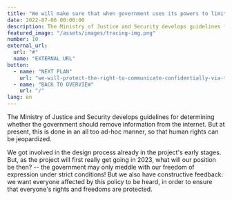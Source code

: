 ```yaml
---
title: "We will make sure that when government uses its powers to limit freedom of expression, it does so responsibly "
date: 2022-07-06 00:00:00
description: The Ministry of Justice and Security develops guidelines for determining whether the government should remove information from the internet.
featured_image: "/assets/images/tracing-img.png"
number: 10
external_url:
  url: "#"
  name: "EXTERNAL URL"
button:
  - name: "NEXT PLAN"
    url: "we-will-protect-the-right-to-communicate-confidentially-via-the-internet"
  - name: "BACK TO OVERVIEW"
    url: "/"
lang: en
---
```


The Ministry of Justice and Security develops guidelines for determining whether the government should remove information from the internet. But at present, this is done in an all too ad-hoc manner, so that human rights can be jeopardized.

We got involved in the design process already in the project's early stages. But, as the project will first really get going in 2023, what will our position be then? -- the government may only meddle with our freedom of expression under strict conditions! But we also have constructive feedback: we want everyone affected by this policy to be heard, in order to ensure that everyone's rights and freedoms are protected.